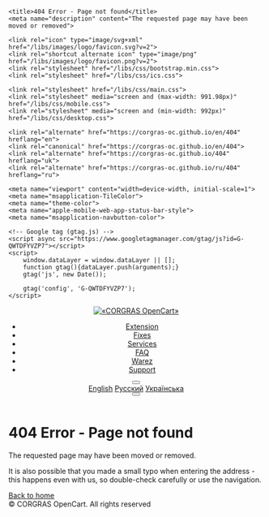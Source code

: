 <!DOCTYPE html>
<html lang="en" prefix="og: https://ogp.me/ns#">
<head>
	<meta charset="utf-8">
	<!--<base href="https://corgras-oc.github.io/">-->

	<title>404 Error - Page not found</title>
	<meta name="description" content="The requested page may have been moved or removed">

	<link rel="icon" type="image/svg+xml" href="/libs/images/logo/favicon.svg?v=2">
	<link rel="shortcut alternate icon" type="image/png" href="/libs/images/logo/favicon.png?v=2">
	<link rel="stylesheet" href="/libs/css/bootstrap.min.css">
	<link rel="stylesheet" href="/libs/css/ics.css">

	<link rel="stylesheet" href="/libs/css/main.css">
	<link rel="stylesheet" media="screen and (max-width: 991.98px)" href="/libs/css/mobile.css">
	<link rel="stylesheet" media="screen and (min-width: 992px)" href="/libs/css/desktop.css">

	<link rel="alternate" href="https://corgras-oc.github.io/en/404" hreflang="en">
	<link rel="canonical" href="https://corgras-oc.github.io/en/404">
	<link rel="alternate" href="https://corgras-oc.github.io/404" hreflang="uk">
	<link rel="alternate" href="https://corgras-oc.github.io/ru/404" hreflang="ru">

	<meta name="viewport" content="width=device-width, initial-scale=1">
	<meta name="msapplication-TileColor">
	<meta name="theme-color">
	<meta name="apple-mobile-web-app-status-bar-style">
	<meta name="msapplication-navbutton-color">

	<!-- Google tag (gtag.js) -->
	<script async src="https://www.googletagmanager.com/gtag/js?id=G-QWTDFYVZP7"></script>
	<script>
		window.dataLayer = window.dataLayer || [];
		function gtag(){dataLayer.push(arguments);}
		gtag('js', new Date());

		gtag('config', 'G-QWTDFYVZP7');
	</script>
</head>
<body>
<header class="header">
	<a class="col-2 header__logo" href="/en/">
		<span><img src="/libs/images/logo/logo_text.svg" alt="«CORGRAS OpenCart»"></span>
	</a>
	<nav class="col header__navigation">
		<ul class="navigation__list">
			<li>
				<a href="/en/extensions" class="link" data-title="Extension">
					<i class="ics-folder"></i><span>Extension</span>
				</a>
			</li>
			<li>
				<a href="/en/fixes" class="link" data-title="Fixes">
					<i class="ics-toolbox"></i><span>Fixes</span>
				</a>
			</li>
			<li>
				<a href="/en/services" class="link" data-title="Services">
					<i class="ics-list"></i><span>Services</span>
				</a>
			</li>
			<li>
				<a href="/en/faq" class="link" data-title="FAQ">
					<i class="ics-question"></i><span>FAQ</span>
				</a>
			</li>
			<li>
				<a href="/en/warez" class="link" data-title="Warez">
					<i class="ics-shield-virus"></i><span>Warez</span>
				</a>
			</li>
			<li>
				<a href="/en/support" class="link" data-title="Support">
					<i class="ics-envelope-text"></i><span>Support</span>
				</a>
			</li>
		</ul>
	</nav>
	<div class="col-2 header__navigation-icon">
		<div class="navigation-icon__lang dropdown-right">
			<button type="button" class="lang-btn dropdown-toggle" data-bs-toggle="dropdown" aria-expanded="false">
				<i class="ics-lang2"></i>
			</button>
			<div class="dropdown-menu min-w-0" aria-labelledby="dropdownMenuLang">
				<a class="dropdown-item link active" href="#" hreflang="en" data-title="English"><span>English</span></a>
				<a class="dropdown-item link" href="/ru/404" hreflang="ru" data-title="Русский"><span>Русский</span></a>
				<a class="dropdown-item link" href="/404" hreflang="uk" data-title="Українська"><span>Українська</span></a>
			</div>
		</div>
		<button class="hamburger hamburger--spin-r nav-hamburger__btn" type="button">
			<span class="hamburger-box"><span class="hamburger-inner"></span></span>
		</button>
	</div>
</header>
<main class="error-main">
	<div class="container content">
		<h1><i class="ics-triangle icon-h"></i>404 Error - Page not found</h1>
		<p>The requested page may have been moved or removed.</p>
		<p>It is also possible that you made a small typo when entering the address - this happens even with us, so double-check carefully or use the navigation.</p>
		<div class="row justify-content-center buttons">
			<div class="col-12 col-md-6">
				<a href="/en/" class="btn btn-dark btn-default btn-xl"><span>Back to home</span><i class="ics-arrow-right-long btn-icon-left"></i></a>
			</div>
		</div>
	</div>
</main>
<footer class="footer">
	<div class="container">
		<div class="row">
			<div class="col footer__copyrights"><span>© <script>document.write(new Date().getFullYear());</script> CORGRAS OpenCart. All rights reserved</span></div>
		</div>
	</div>
</footer>

<!-- SCRIPT -->
<script src="/libs/js/bootstrap.bundle.min.js"></script>
<script src="/libs/js/common.js"></script>
<!-- END SCRIPT -->

</body>
</html>
